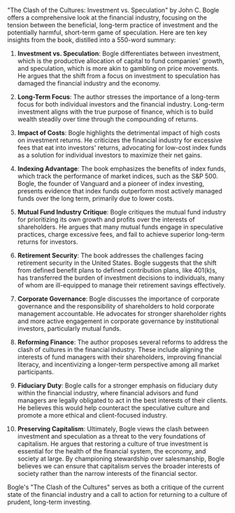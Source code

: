 "The Clash of the Cultures: Investment vs. Speculation" by John C. Bogle offers a comprehensive look at the financial industry, focusing on the tension between the beneficial, long-term practice of investment and the potentially harmful, short-term game of speculation. Here are ten key insights from the book, distilled into a 550-word summary:

1. **Investment vs. Speculation**: Bogle differentiates between investment, which is the productive allocation of capital to fund companies' growth, and speculation, which is more akin to gambling on price movements. He argues that the shift from a focus on investment to speculation has damaged the financial industry and the economy.

2. **Long-Term Focus**: The author stresses the importance of a long-term focus for both individual investors and the financial industry. Long-term investment aligns with the true purpose of finance, which is to build wealth steadily over time through the compounding of returns.

3. **Impact of Costs**: Bogle highlights the detrimental impact of high costs on investment returns. He criticizes the financial industry for excessive fees that eat into investors' returns, advocating for low-cost index funds as a solution for individual investors to maximize their net gains.

4. **Indexing Advantage**: The book emphasizes the benefits of index funds, which track the performance of market indices, such as the S&P 500. Bogle, the founder of Vanguard and a pioneer of index investing, presents evidence that index funds outperform most actively managed funds over the long term, primarily due to lower costs.

5. **Mutual Fund Industry Critique**: Bogle critiques the mutual fund industry for prioritizing its own growth and profits over the interests of shareholders. He argues that many mutual funds engage in speculative practices, charge excessive fees, and fail to achieve superior long-term returns for investors.

6. **Retirement Security**: The book addresses the challenges facing retirement security in the United States. Bogle suggests that the shift from defined benefit plans to defined contribution plans, like 401(k)s, has transferred the burden of investment decisions to individuals, many of whom are ill-equipped to manage their retirement savings effectively.

7. **Corporate Governance**: Bogle discusses the importance of corporate governance and the responsibility of shareholders to hold corporate management accountable. He advocates for stronger shareholder rights and more active engagement in corporate governance by institutional investors, particularly mutual funds.

8. **Reforming Finance**: The author proposes several reforms to address the clash of cultures in the financial industry. These include aligning the interests of fund managers with their shareholders, improving financial literacy, and incentivizing a longer-term perspective among all market participants.

9. **Fiduciary Duty**: Bogle calls for a stronger emphasis on fiduciary duty within the financial industry, where financial advisors and fund managers are legally obligated to act in the best interests of their clients. He believes this would help counteract the speculative culture and promote a more ethical and client-focused industry.

10. **Preserving Capitalism**: Ultimately, Bogle views the clash between investment and speculation as a threat to the very foundations of capitalism. He argues that restoring a culture of true investment is essential for the health of the financial system, the economy, and society at large. By championing stewardship over salesmanship, Bogle believes we can ensure that capitalism serves the broader interests of society rather than the narrow interests of the financial sector.

Bogle's "The Clash of the Cultures" serves as both a critique of the current state of the financial industry and a call to action for returning to a culture of prudent, long-term investing.